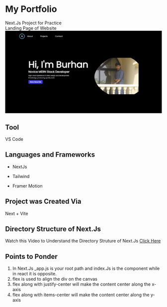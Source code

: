 # My Portfolio
Next.Js Project for Practice <br>
Landing Page of Website![Landing Page of My Portfolio](/public/Pages/UpdatedLandingPage.PNG)

## Tool
VS Code
## Languages and Frameworks
- NextJs
+ Tailwind
- Framer Motion

## Project was Created Via
Next + Vite

## Directory Structure of Next.Js
Watch this Video to Understand the Directory Struture of Next.Js [Click Here](https://www.youtube.com/watch?v=rxxIJTJ0wms)

## Points to Ponder
1. In Next.Js _app.js is your root path and index.Js is the component while in react it is opposite.
2. flex is used to align the div on the canvas
3. flex along with justify-center will make the content center along the x-axis
4. flex along with items-center will make the content center along the y-axis